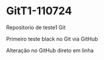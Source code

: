 # GitT1-110724
 Repositorio de teste1 Git

 Primeiro teste black no Git via GitHub

 Alteração no GitHub direto em linha
